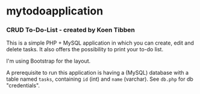 # mytodoapplication
### CRUD To-Do-List - created by Koen Tibben ###

This is a simple PHP + MySQL application in which you can create, edit and delete tasks. 
It also offers the possibility to print your to-do list. 

I'm using Bootstrap for the layout.

A prerequisite to run this application is having a (MySQL) database with a table named `tasks`, containing `id` (int) and `name` (varchar). See `db.php` for db "credentials". 